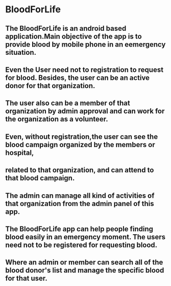 # BloodForLife

##  The BloodForLife is an android  based application.Main objective of the app is to provide blood by mobile phone in an eemergency situation. 
## Even the User need not to registration to request for blood. Besides, the user can be an active donor for that organization. 
## The user also can be a member of that organization by admin approval and can work for the organization as a volunteer. 
## Even, without registration,the user can see the blood campaign organized by the members or hospital, 
## related to that organization, and can attend to that blood campaign.

##  The admin can manage all kind of activities of that organization from the admin panel of this app.

##  The BloodForLife app can help people finding blood easily in an emergency moment. The users need not to be registered for requesting blood.
## Where an admin or member can search all of the blood donor's list and manage the specific blood for that user.
